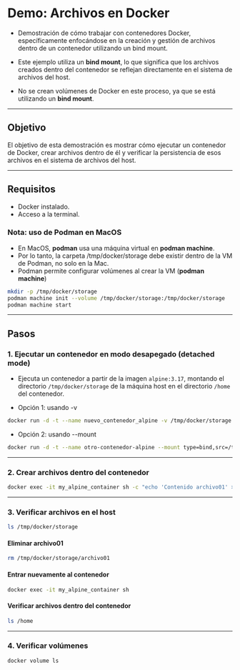 # Demo: Archivos en Docker

- Demostración de cómo trabajar con contenedores Docker, específicamente enfocándose en la creación y gestión de archivos dentro de un contenedor utilizando un bind mount.

- Este ejemplo utiliza un **bind mount**, lo que significa que los archivos creados dentro del contenedor se reflejan directamente en el sistema de archivos del host.

- No se crean volúmenes de Docker en este proceso, ya que se está utilizando un **bind mount**.

---

## Objetivo

El objetivo de esta demostración es mostrar cómo ejecutar un contenedor de Docker, crear archivos dentro de él y verificar la persistencia de esos archivos en el sistema de archivos del host.

---

## Requisitos

- Docker instalado.
- Acceso a la terminal.

### Nota: uso de Podman en MacOS
- En MacOS, **podman** usa una máquina virtual en **podman machine**.
- Por lo tanto, la carpeta /tmp/docker/storage debe existir dentro de la VM de Podman, no solo en la Mac.
- Podman permite configurar volúmenes al crear la VM (**podman machine**)
```bash
mkdir -p /tmp/docker/storage
podman machine init --volume /tmp/docker/storage:/tmp/docker/storage
podman machine start
```
---

## Pasos

### 1. Ejecutar un contenedor en modo desapegado (detached mode)

- Ejecuta un contenedor a partir de la imagen `alpine:3.17`, montando el directorio `/tmp/docker/storage` de la máquina host en el directorio `/home` del contenedor.

- Opción 1: usando -v
```bash
docker run -d -t --name nuevo_contenedor_alpine -v /tmp/docker/storage:/home alpine:3.17
```
- Opción 2: usando --mount
```bash
docker run -d -t --name otro-contenedor-alpine --mount type=bind,src=/tmp/docker/storage,dst=/home alpine:3.17
```
---

### 2. Crear archivos dentro del contenedor
```bash
docker exec -it my_alpine_container sh -c "echo 'Contenido archivo01' > /home/archivo01 && echo 'Contenido archivo02' > /home/archivo02"
```
---

### 3. Verificar archivos en el host
```bash
ls /tmp/docker/storage
```

#### Eliminar archivo01
```bash
rm /tmp/docker/storage/archivo01
```

#### Entrar nuevamente al contenedor
```bash
docker exec -it my_alpine_container sh
```

#### Verificar archivos dentro del contenedor
```bash
ls /home
```
---

### 4. Verificar volúmenes
```bash
docker volume ls
```
